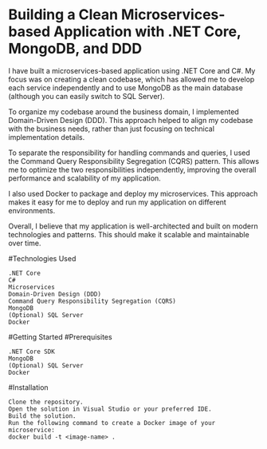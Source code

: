 # Building a Clean Microservices-based Application with .NET Core, MongoDB, and DDD

I have built a microservices-based application using .NET Core and C#. My focus was on creating a clean codebase, which has allowed me to develop each service independently and to use MongoDB as the main database (although you can easily switch to SQL Server).

To organize my codebase around the business domain, I implemented Domain-Driven Design (DDD). This approach helped to align my codebase with the business needs, rather than just focusing on technical implementation details.

To separate the responsibility for handling commands and queries, I used the Command Query Responsibility Segregation (CQRS) pattern. This allows me to optimize the two responsibilities independently, improving the overall performance and scalability of my application.

I also used Docker to package and deploy my microservices. This approach makes it easy for me to deploy and run my application on different environments.

Overall, I believe that my application is well-architected and built on modern technologies and patterns. This should make it scalable and maintainable over time.

#Technologies Used

    .NET Core
    C#
    Microservices
    Domain-Driven Design (DDD)
    Command Query Responsibility Segregation (CQRS)
    MongoDB
    (Optional) SQL Server
    Docker

#Getting Started
#Prerequisites

    .NET Core SDK
    MongoDB
    (Optional) SQL Server
    Docker

#Installation

    Clone the repository.
    Open the solution in Visual Studio or your preferred IDE.
    Build the solution.
    Run the following command to create a Docker image of your microservice:
    docker build -t <image-name> .
